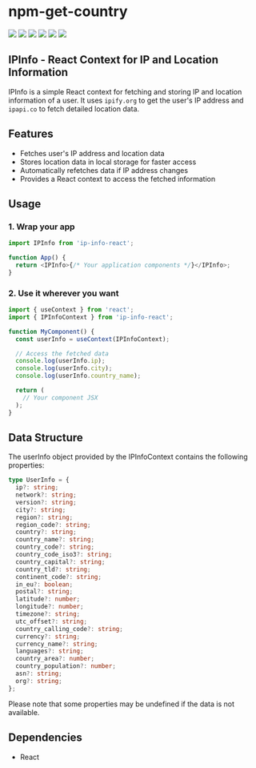# npm-get-country

<p>
<img src="https://img.shields.io/pypi/wheel/pip?color=green&label=es6"/>
<img src="https://img.shields.io/pypi/wheel/pip?color=green&label=React"/>

<img src="https://img.shields.io/bundlephobia/min/ip-info-react/0.0.9"/>
<img src="https://img.shields.io/bundlephobia/minzip/ip-info-react"/>
<img src="https://img.shields.io/npm/v/ip-info-react"/>

<img src="https://img.shields.io/twitter/follow/IGrowNeo?style=social"/>

</p>

## IPInfo - React Context for IP and Location Information

IPInfo is a simple React context for fetching and storing IP and location information of a user. It uses `ipify.org` to get the user's IP address and `ipapi.co` to fetch detailed location data.

## Features

- Fetches user's IP address and location data
- Stores location data in local storage for faster access
- Automatically refetches data if IP address changes
- Provides a React context to access the fetched information

## Usage

### 1. Wrap your app

```ts
import IPInfo from 'ip-info-react';

function App() {
  return <IPInfo>{/* Your application components */}</IPInfo>;
}
```

### 2. Use it wherever you want

```ts
import { useContext } from 'react';
import { IPInfoContext } from 'ip-info-react';

function MyComponent() {
  const userInfo = useContext(IPInfoContext);

  // Access the fetched data
  console.log(userInfo.ip);
  console.log(userInfo.city);
  console.log(userInfo.country_name);

  return (
    // Your component JSX
  );
}
```

## Data Structure

The userInfo object provided by the IPInfoContext contains the following properties:

```ts
type UserInfo = {
  ip?: string;
  network?: string;
  version?: string;
  city?: string;
  region?: string;
  region_code?: string;
  country?: string;
  country_name?: string;
  country_code?: string;
  country_code_iso3?: string;
  country_capital?: string;
  country_tld?: string;
  continent_code?: string;
  in_eu?: boolean;
  postal?: string;
  latitude?: number;
  longitude?: number;
  timezone?: string;
  utc_offset?: string;
  country_calling_code?: string;
  currency?: string;
  currency_name?: string;
  languages?: string;
  country_area?: number;
  country_population?: number;
  asn?: string;
  org?: string;
};
```

Please note that some properties may be undefined if the data is not available.

## Dependencies

- React
